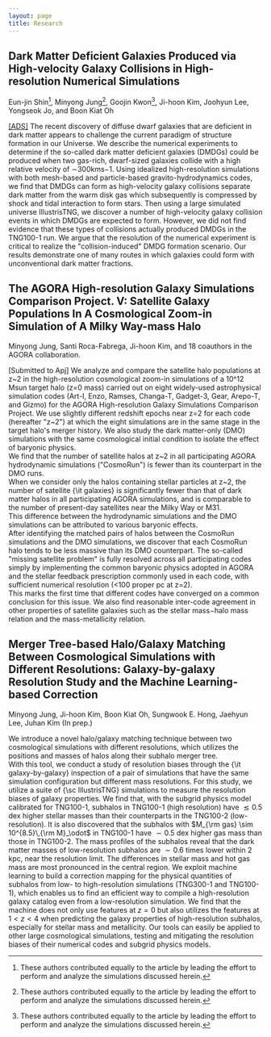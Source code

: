 ```yaml
---
layout: page
title: Research
---
```


Dark Matter Deficient Galaxies Produced via High-velocity Galaxy Collisions in High-resolution Numerical Simulations 
-------------
Eun-jin Shin[^1], Minyong Jung[^1], Goojin Kwon[^1], Ji-hoon Kim, Joohyun Lee, Yongseok Jo, and Boon Kiat Oh
 
[\[ADS\]](https://ui.adsabs.harvard.edu/abs/2020ApJ...899...25S/abstract) The recent discovery of diffuse dwarf galaxies that are deficient in dark matter appears to challenge the current paradigm of structure formation in our Universe. We describe the numerical experiments to determine if the so-called dark matter deficient galaxies (DMDGs) could be produced when two gas-rich, dwarf-sized galaxies collide with a high relative velocity of ∼300kms−1. Using idealized high-resolution simulations with both mesh-based and particle-based gravito-hydrodynamics codes, we find that DMDGs can form as high-velocity galaxy collisions separate dark matter from the warm disk gas which subsequently is compressed by shock and tidal interaction to form stars. Then using a large simulated universe IllustrisTNG, we discover a number of high-velocity galaxy collision events in which DMDGs are expected to form. However, we did not find evidence that these types of collisions actually produced DMDGs in the TNG100-1 run. We argue that the resolution of the numerical experiment is critical to realize the "collision-induced" DMDG formation scenario. Our results demonstrate one of many routes in which galaxies could form with unconventional dark matter fractions.



The AGORA High-resolution Galaxy Simulations Comparison Project. V: Satellite Galaxy Populations In A Cosmological Zoom-in Simulation of A Milky Way-mass Halo 
-------------
Minyong Jung, Santi Roca-Fabrega, Ji-hoon Kim, and 18 coauthors in the AGORA collaboration.

\[Submitted to Apj\] We analyze and compare the satellite halo populations at z&#126;2 in the high-resolution cosmological zoom-in simulations of a 10^12 Msun target halo (z=0 mass) carried out on eight widely-used astrophysical simulation codes (Art-I, Enzo, Ramses, Changa-T, Gadget-3, Gear, Arepo-T, and Gizmo) for the AGORA High-resolution Galaxy Simulations Comparison Project. 
We use slightly different redshift epochs near z=2 for each code (hereafter "z&#126;2") at which the eight simulations are in the same stage in the target halo's merger history.
We also study the dark matter-only (DMO) simulations with the same cosmological initial condition to isolate the effect of baryonic physics.   
We find that the number of satellite halos at z&#126;2 in all participating AGORA hydrodynamic simulations ("CosmoRun") is fewer than its counterpart in the DMO runs.  
When we consider only the halos containing stellar particles at z&#126;2, the number of satellite {\it galaxies} is significantly fewer than that of dark matter halos in all participating AGORA simulations, and is comparable to the number of present-day satellites near the Milky Way or M31.  
This difference between the hydrodynamic simulations and the DMO simulations can be attributed to various baryonic effects.  
After identifying the matched pairs of halos between the CosmoRun simulations and the DMO simulations, we discover that each CosmoRun halo tends to be less massive than its DMO counterpart. 
The so-called "missing satellite problem" is fully resolved across all participating codes simply by implementing the common baryonic physics adopted in AGORA and the stellar feedback prescription commonly used in each code, with sufficient numerical resolution (<100 proper pc at z=2).  
This marks the first time that different codes have converged on a common conclusion for this issue. 
We also find reasonable inter-code agreement in other properties of satellite galaxies such as the stellar mass$-$halo mass relation and the mass-metallicity relation.  


Merger Tree-based Halo/Galaxy Matching Between Cosmological Simulations with Different Resolutions:  Galaxy-by-galaxy Resolution Study and the Machine Learning-based Correction
-------------
Minyong Jung, Ji-hoon Kim, Boon Kiat Oh, Sungwook E. Hong, Jaehyun Lee, Juhan Kim (In prep.)

We introduce a novel halo/galaxy matching technique between two cosmological simulations with different resolutions, which utilizes the positions and masses of halos along their subhalo merger tree.  
With this tool, we conduct a study of resolution biases through the {\it galaxy-by-galaxy} inspection of a pair of simulations that have the same simulation configuration but different mass resolutions. For this study, we utilize a suite of {\sc IllustrisTNG} simulations to measure the resolution biases of galaxy properties. We find that, with the subgrid physics model calibrated for TNG100-1, subhalos in TNG100-1 (high resolution) have $\lesssim 0.5$ dex higher stellar masses than their counterparts in the TNG100-2 (low-resolution). 
It is also discovered that the subhalos with $M_{\rm gas} \sim 10^{8.5}\,{\rm M}_\odot$ in TNG100-1 have $\sim 0.5$ dex higher gas mass than those in TNG100-2. The mass profiles of the subhalos reveal that the dark matter masses of low-resolution subhalos are $\sim0.6$ times lower within 2 kpc, near the resolution limit. The differences in stellar mass and hot gas mass are most pronounced in the central region. We exploit machine learning to build a correction mapping for the physical quantities of subhalos from low- to high-resolution simulations (TNG300-1 and TNG100-1), which enables us to find an efficient way to compile a high-resolution galaxy catalog even from a low-resolution simulation. We find that the machine does not only use features at $z=0$ but also utilizes the features at $1 < z < 4$ when predicting the galaxy properties of high-resolution subhalos, especially for stellar mass and metallicity. 
Our tools can easily be applied to other large cosmological simulations, testing and mitigating the resolution biases of their numerical codes and subgrid physics models. 

[^1]: These authors contributed equally to the article by leading the effort to perform and analyze the simulations discussed herein.



